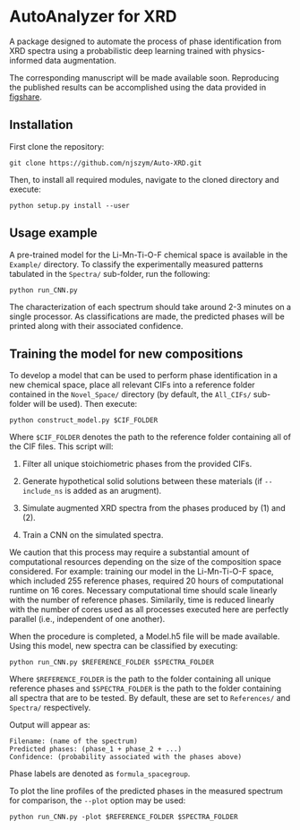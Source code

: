 # AutoAnalyzer for XRD

A package designed to automate the process of phase identification from XRD spectra using a probabilistic deep learning trained with physics-informed data augmentation.

The corresponding manuscript will be made available soon. Reproducing the published results can be accomplished using the data provided in [figshare](https://figshare.com/s/69030545b8020de35633).

## Installation

First clone the repository:

```
git clone https://github.com/njszym/Auto-XRD.git
```

Then, to install all required modules, navigate to the cloned directory and execute:

```
python setup.py install --user
```

## Usage example

A pre-trained model for the Li-Mn-Ti-O-F chemical space is available in the ```Example/``` directory. To classify the experimentally measured patterns tabulated in the ```Spectra/``` sub-folder, run the following:

```
python run_CNN.py
```

The characterization of each spectrum should take around 2-3 minutes on a single processor. As classifications are made, the predicted phases will be printed along with their associated confidence.

## Training the model for new compositions

To develop a model that can be used to perform phase identification in a new chemical space, place all relevant CIFs into a reference folder contained in the ```Novel_Space/``` directory (by default, the ```All_CIFs/``` sub-folder will be used). Then execute:

```
python construct_model.py $CIF_FOLDER
```

Where ```$CIF_FOLDER``` denotes the path to the reference folder containing all of the CIF files. This script will:

1) Filter all unique stoichiometric phases from the provided CIFs.

2) Generate hypothetical solid solutions between these materials (if ```--include_ns``` is added as an arugment).

3) Simulate augmented XRD spectra from the phases produced by (1) and (2).

4) Train a CNN on the simulated spectra.

We caution that this process may require a substantial amount of computational resources depending on the size of the composition space considered. For example: training our model in the Li-Mn-Ti-O-F space, which included 255 reference phases, required 20 hours of computational runtime on 16 cores. Necessary computational time should scale linearly with the number of reference phases. Similarily, time is reduced linearly with the number of cores used as all processes executed here are perfectly parallel (i.e., independent of one another).

When the procedure is completed, a Model.h5 file will be made available. Using this model, new spectra can be classified by executing:

```
python run_CNN.py $REFERENCE_FOLDER $SPECTRA_FOLDER
```

Where ```$REFERENCE_FOLDER``` is the path to the folder containing all unique reference phases and ```$SPECTRA_FOLDER``` is the path to the folder containing all spectra that are to be tested. By default, these are set to ```References/``` and ```Spectra/``` respectively.

Output will appear as:

```
Filename: (name of the spectrum)
Predicted phases: (phase_1 + phase_2 + ...)
Confidence: (probability associated with the phases above)
```

Phase labels are denoted as ```formula_spacegroup```.

To plot the line profiles of the predicted phases in the measured spectrum for comparison, the ```--plot``` option may be used:

```
python run_CNN.py -plot $REFERENCE_FOLDER $SPECTRA_FOLDER
```
